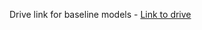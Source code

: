 Drive link for baseline models - 
<a href="https://drive.google.com/drive/folders/194Rk-EJcAoAbVgayOJoUEuFZkSsul6kw">Link to drive</a>

